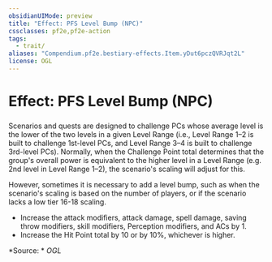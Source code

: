 ```yaml
---
obsidianUIMode: preview
title: "Effect: PFS Level Bump (NPC)"
cssclasses: pf2e,pf2e-action
tags:
  - trait/
aliases: "Compendium.pf2e.bestiary-effects.Item.yDut6pczQVRJqt2L"
license: OGL
---
```

# Effect: PFS Level Bump (NPC)

### 






Scenarios and quests are designed to challenge PCs whose average level is the lower of the two levels in a given Level Range (i.e., Level Range 1–2 is built to challenge 1st-level PCs, and Level Range 3–4 is built to challenge 3rd-level PCs). Normally, when the Challenge Point total determines that the group's overall power is equivalent to the higher level in a Level Range (e.g. 2nd level in Level Range 1–2), the scenario's scaling will adjust for this.

However, sometimes it is necessary to add a level bump, such as when the scenario's scaling is based on the number of players, or if the scenario lacks a low tier 16-18 scaling.

*   Increase the attack modifiers, attack damage, spell damage, saving throw modifiers, skill modifiers, Perception modifiers, and ACs by 1.
*   Increase the Hit Point total by 10 or by 10%, whichever is higher.

*Source: *
*OGL*